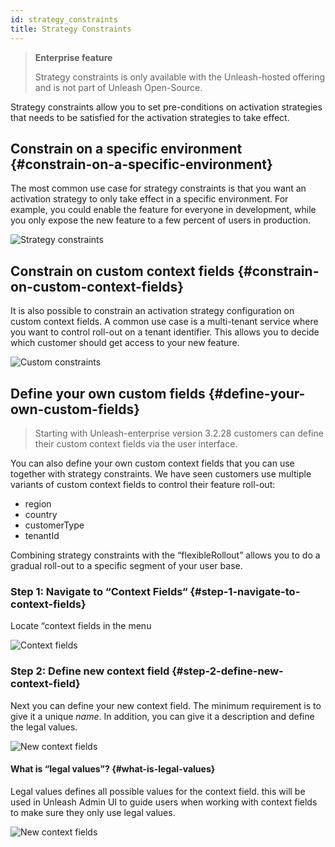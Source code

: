 ```yaml
---
id: strategy_constraints
title: Strategy Constraints
---
```


> **Enterprise feature**
>
> Strategy constraints is only available with the Unleash-hosted offering and is not part of Unleash Open-Source.

Strategy constraints allow you to set pre-conditions on activation strategies that needs to be satisfied for the activation strategies to take effect.

## Constrain on a specific environment {#constrain-on-a-specific-environment}

The most common use case for strategy constraints is that you want an activation strategy to only take effect in a specific environment. For example, you could enable the feature for everyone in development, while you only expose the new feature to a few percent of users in production.

![Strategy constraints](/img/strategy-constraints.png)

## Constrain on custom context fields {#constrain-on-custom-context-fields}

It is also possible to constrain an activation strategy configuration on custom context fields. A common use case is a multi-tenant service where you want to control roll-out on a tenant identifier. This allows you to decide which customer should get access to your new feature.

![Custom constraints](/img/custom-constraints.png)

## Define your own custom fields {#define-your-own-custom-fields}

> Starting with Unleash-enterprise version 3.2.28 customers can define their custom context fields via the user interface.

You can also define your own custom context fields that you can use together with strategy constraints. We have seen customers use multiple variants of custom context fields to control their feature roll-out:

- region
- country
- customerType
- tenantId

Combining strategy constraints with the “flexibleRollout” allows you to do a gradual roll-out to a specific segment of your user base.

### Step 1: Navigate to “Context Fields“ {#step-1-navigate-to-context-fields}

Locate “context fields in the menu

![Context fields](/img/context-fields.png)

### Step 2: Define new context field {#step-2-define-new-context-field}

Next you can define your new context field. The minimum requirement is to give it a unique _name_. In addition, you can give it a description and define the legal values.

![New context fields](/img/new_context_field.png)

#### What is “legal values”? {#what-is-legal-values}

Legal values defines all possible values for the context field. this will be used in Unleash Admin UI to guide users when working with context fields to make sure they only use legal values.

![New context fields](/img/constraints_legal_values.png)
